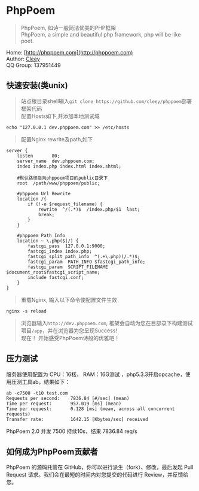 PhpPoem
=================
>PhpPoem, 如诗一般简洁优美的PHP框架       
>PhpPoem, a simple and beautiful php framework, php will be like poet.

Home: [http://phppoem.com](http://phppoem.com)  
Author: [Cleey](http://www.cleey.com)  
QQ Group: 137951449  

快速安装(类unix)
-----------------
>站点根目录shell输入`git clone https://github.com/cleey/phppoem`部署框架代码  
>配置Hosts如下,并添加本地测试域
~~~
echo "127.0.0.1 dev.phppoem.com" >> /etc/hosts
~~~
>配置Nginx rewrite及path,如下
~~~
server {
    listen       80; 
    server_name  dev.phppoem.com;
    index index.php index.html index.shtml;

    #默认路径指向phppoem项目的public目录下
    root  /path/www/phppoem/public;  

    #phppoem Url Rewrite
    location /{
        if (!-e $request_filename) {
            rewrite  ^/(.*)$  /index.php/$1  last;
            break;
        }   
    }   

    #phppoem Path Info
    location ~ \.php($|/) {
        fastcgi_pass  127.0.0.1:9000;
        fastcgi_index index.php; 
        fastcgi_split_path_info  ^(.+\.php)(/.*)$;  
        fastcgi_param  PATH_INFO $fastcgi_path_info;
        fastcgi_param  SCRIPT_FILENAME    $document_root$fastcgi_script_name;
        include fastcgi.conf;
    }
}
~~~
>重载Nginx, 输入以下命令使配置文件生效
~~~
nginx -s reload
~~~
>浏览器输入`http://dev.phppoem.com`, 框架会自动为您在目部录下构建测试项目`/app`，并在浏览器为您呈现Success!  
>现在！ 开始感受PhpPoem诗般的优雅吧！


压力测试   
-----------------
服务器使用配置为 CPU：16核， RAM：16G测试 ，php5.3.3开启opcache，使用压测工具ab，结果如下： 
~~~
ab -c7500 -t10 test.com   
Requests per second:    7836.84 [#/sec] (mean)   
Time per request:       957.019 [ms] (mean)   
Time per request:       0.128 [ms] (mean, across all concurrent requests)   
Transfer rate:          1642.15 [Kbytes/sec] received  
~~~
PhpPoem 2.0 并发 7500 持续10s，结果  7836.84 req/s

如何成为PhpPoem贡献者   
-----------------
PhpPoem 的源码托管在 GitHub，你可以进行派生（fork）、修改，最后发起 Pull Request 请求。我们会在最短的时间内对您提交的代码进行 Review，并反馈给您。
